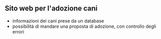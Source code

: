 ## Sito web per l'adozione cani

- informazioni dei cani prese da un database
- possibilità di mandare una proposta di adozione, con controllo degli errori
